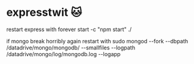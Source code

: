 # expresstwit :cat:

restart express with 
  forever start -c "npm start" ./
  
  if mongo break horribly again restart with 
  sudo mongod --fork --dbpath /datadrive/mongo/mongodb/ --smallfiles --logpath /datadrive/mongo/log/mongodb.log --logapp
  
